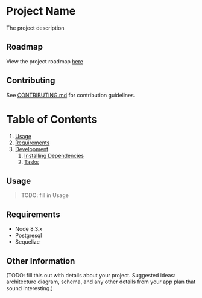 # Project Name

The project description

## Roadmap

View the project roadmap [here](https://docs.google.com/document/d/1TmaTKqzB8GPqUGety81Gz25TjcSp1oa-Xwx2Hf7iLVs/)

## Contributing

See [CONTRIBUTING.md](CONTRIBUTING.md) for contribution guidelines.

# Table of Contents

1. [Usage](#Usage)
1. [Requirements](#requirements)
1. [Development](#development)
    1. [Installing Dependencies](#installing-dependencies)
    1. [Tasks](#tasks)

## Usage

> TODO: fill in Usage

## Requirements

- Node 8.3.x
- Postgresql
- Sequelize

## Other Information

(TODO: fill this out with details about your project. Suggested ideas: architecture diagram, schema, and any other details from your app plan that sound interesting.)



